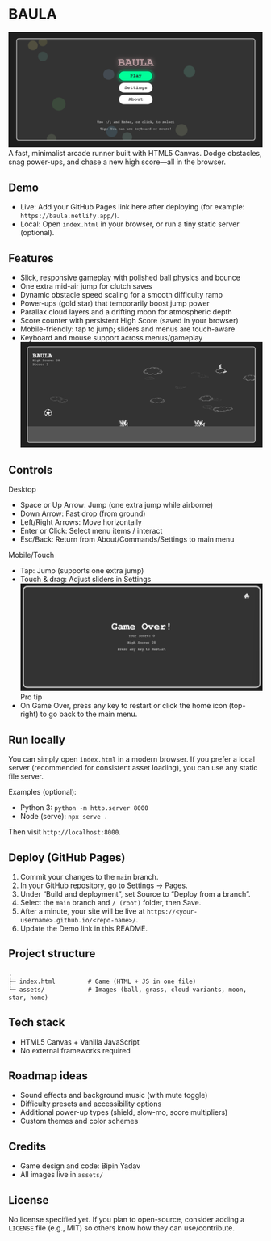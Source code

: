 # BAULA
![alt text](image.png)
A fast, minimalist arcade runner built with HTML5 Canvas. Dodge obstacles, snag power-ups, and chase a new high score—all in the browser.

## Demo
- Live: Add your GitHub Pages link here after deploying (for example: `https://baula.netlify.app/`).
- Local: Open `index.html` in your browser, or run a tiny static server (optional).

## Features
- Slick, responsive gameplay with polished ball physics and bounce
- One extra mid-air jump for clutch saves
- Dynamic obstacle speed scaling for a smooth difficulty ramp
- Power-ups (gold star) that temporarily boost jump power
- Parallax cloud layers and a drifting moon for atmospheric depth
- Score counter with persistent High Score (saved in your browser)
- Mobile-friendly: tap to jump; sliders and menus are touch-aware
- Keyboard and mouse support across menus/gameplay
![alt text](image-1.png)
## Controls
Desktop
- Space or Up Arrow: Jump (one extra jump while airborne)
- Down Arrow: Fast drop (from ground)
- Left/Right Arrows: Move horizontally
- Enter or Click: Select menu items / interact
- Esc/Back: Return from About/Commands/Settings to main menu

Mobile/Touch
- Tap: Jump (supports one extra jump)
- Touch & drag: Adjust sliders in Settings
![alt text](image-2.png)
Pro tip
- On Game Over, press any key to restart or click the home icon (top-right) to go back to the main menu.

## Run locally
You can simply open `index.html` in a modern browser. If you prefer a local server (recommended for consistent asset loading), you can use any static file server.

Examples (optional):
- Python 3: `python -m http.server 8000`
- Node (serve): `npx serve .`

Then visit `http://localhost:8000`.

## Deploy (GitHub Pages)
1. Commit your changes to the `main` branch.
2. In your GitHub repository, go to Settings → Pages.
3. Under “Build and deployment”, set Source to “Deploy from a branch”.
4. Select the `main` branch and `/ (root)` folder, then Save.
5. After a minute, your site will be live at `https://<your-username>.github.io/<repo-name>/`.
6. Update the Demo link in this README.

## Project structure
```
.
├─ index.html         # Game (HTML + JS in one file)
└─ assets/            # Images (ball, grass, cloud variants, moon, star, home)
```

## Tech stack
- HTML5 Canvas + Vanilla JavaScript
- No external frameworks required

## Roadmap ideas
- Sound effects and background music (with mute toggle)
- Difficulty presets and accessibility options
- Additional power-up types (shield, slow-mo, score multipliers)
- Custom themes and color schemes

## Credits
- Game design and code: Bipin Yadav
- All images live in `assets/`

## License
No license specified yet. If you plan to open-source, consider adding a `LICENSE` file (e.g., MIT) so others know how they can use/contribute.
